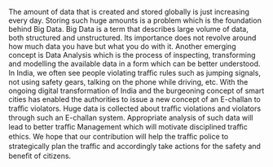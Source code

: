 The amount of data that is created and stored globally is just increasing every day. Storing such huge amounts is a problem which is the foundation behind Big Data. Big Data is a term that describes large volume of data, both structured and unstructured. Its importance does not revolve around how much data you have but what you do with it. Another emerging concept is Data Analysis which is the process of inspecting, transforming and modelling the available data in a form which can be better understood. In India, we often see people violating traﬃc rules such as jumping signals, not using safety gears, talking on the phone while driving, etc. With the ongoing digital transformation of India and the burgeoning concept of smart cities has enabled the authorities to issue a new concept of an E-challan to traﬃc violators. Huge data is collected about traﬃc violations and violators through such an E-challan system. Appropriate analysis of such data will lead to better traﬃc Management which will motivate disciplined traﬃc ethics. We hope that our contribution will help the traﬃc police to strategically plan the traﬃc and accordingly take actions for the safety and beneﬁt of citizens.
